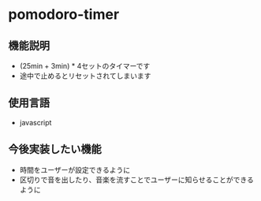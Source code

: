 # pomodoro-timer
## 機能説明
- (25min + 3min) * 4セットのタイマーです
- 途中で止めるとリセットされてしまいます

## 使用言語
- javascript

## 今後実装したい機能
- 時間をユーザーが設定できるように
- 区切りで音を出したり、音楽を流すことでユーザーに知らせることができるように
